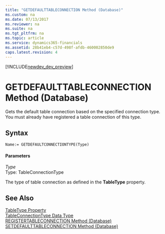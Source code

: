 ```yaml
---
title: "GETDEFAULTTABLECONNECTION Method (Database)"
ms.custom: na
ms.date: 07/13/2017
ms.reviewer: na
ms.suite: na
ms.tgt_pltfrm: na
ms.topic: article
ms.service: dynamics365-financials
ms.assetid: 28b41eb4-c57d-498f-afdb-460002850de9
caps.latest.revision: 4
---
```


[!INCLUDE[newdev_dev_preview](../includes/newdev_dev_preview.md)]

# GETDEFAULTTABLECONNECTION Method (Database)
Gets the default table connection based on the specified connection type. You must already have registered a table connection of this type.  
  
## Syntax  
  
```  
Name:= GETDEFAULTCONNECTIONTYPE(Type)  
```  
  
#### Parameters  
 *Type*  
 Type: TableConnectionType  
  
 The type of table connection as defined in the **TableType** property.  
  
## See Also  
 [TableType Property](../properties/devenv-TableType-Property.md)   
 [TableConnectionType Data Type](../datatypes/devenv-TableConnectionType-Data-Type.md)   
 [REGISTERTABLECONNECTION Method \(Database\)](devenv-REGISTERTABLECONNECTION-Method-Database.md)   
 [SETDEFAULTTABLECONNECTION Method \(Database\)](devenv-SETDEFAULTTABLECONNECTION-Method-Database.md)   
 <!--Links [External Tables](External-Tables.md)-->